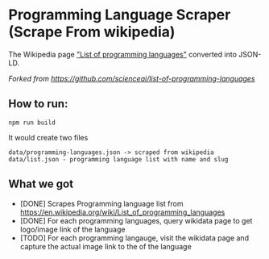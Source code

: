 # Programming Language Scraper (Scrape From wikipedia)

The Wikipedia page ["List of programming languages"](https://en.wikipedia.org/wiki/List_of_programming_languages) converted into JSON-LD.

_Forked from https://github.com/scienceai/list-of-programming-languages_

## How to run:

```
npm run build
```

It would create two files
```
data/programming-languages.json -> scraped from wikipedia
data/list.json - programming language list with name and slug
```

## What we got

- [DONE] Scrapes Programming language list from https://en.wikipedia.org/wiki/List_of_programming_languages
- [DONE] For each programming languages, query wikidata page to get logo/image link of the language
- [TODO] For each programming langauge, visit the wikidata page and capture the actual image link to the of the language

